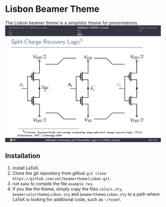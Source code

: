 # Lisbon Beamer Theme

The Lisbon beamer theme is a simplistic theme for presentations.
![Example slide](img/slide.png)


## Installation

1. Install LaTeX.
2. Clone the git repository from github `git clone https://github.com/zml/beamerthemelisbon.git`.
3. run `make` to compile the file `example.tex`.
4. If you like the theme, simply copy the files
`colors.sty`,
`beamercolorthemeLisbon.sty` and
`beamerthemeLisbon.sty` to a path where LaTeX is looking for additional code,
such as `~/texmf`.

